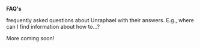 **FAQ's**

frequently asked questions about Unraphael with their answers. E.g., where can I find information about how to…?

More coming soon!